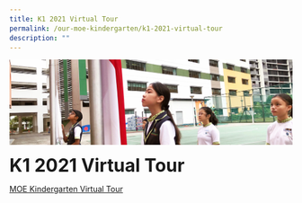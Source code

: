 ```yaml
---
title: K1 2021 Virtual Tour
permalink: /our-moe-kindergarten/k1-2021-virtual-tour
description: ""
---
```

![](/images/sub-banner.jpg)

**<font size=6>K1 2021 Virtual Tour</font>**

[MOE Kindergarten Virtual Tour](https://www.thinglink.com/video/1369835508363952129)
